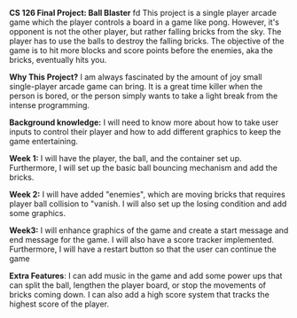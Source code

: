 **CS 126 Final Project: Ball Blaster**
fd
This project is a single player arcade game
which the player controls a board in a game like pong.
However, it's opponent is not the other player, but 
rather falling bricks from the sky. The player has to 
use the balls to destroy the falling bricks.
The objective of the game
is to hit more blocks and score points before the
enemies, aka the bricks, eventually hits you.

**Why This Project?**
I am always fascinated by the amount of joy small
single-player arcade game can bring. It is a great
time killer when the person is bored, or the 
person simply wants to take a light break from the 
intense programming.

**Background knowledge:**
I will need to know more about how to take user inputs
to control their player and how to add different 
graphics to keep the game entertaining.

**Week 1:**
I will have the player, the ball, and the container set
up. Furthermore, I will set up the basic ball bouncing 
mechanism and add the bricks.

**Week 2:**
I will have added "enemies",
which are moving bricks 
that requires player ball collision to "vanish. I will also set up
the losing condition and add some graphics.

**Week3:**
I will enhance graphics of the game and 
create a start message and end message for the game. I will
also have a score tracker implemented. Furthermore, I will have
a restart button so that the user can continue the game

**Extra Features**:
I can add music in the game and add some power ups that
can split the ball, lengthen the player board, or stop 
the movements of bricks coming down. I can also add a high score
system that tracks the highest score of the player.




